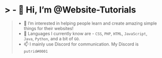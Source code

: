 # > - 👋 Hi, I’m __**@Website-Tutorials**__
> - 👀 I’m interested in helping people learn and create amazing simple things for their websites!
> - 🧠 Languages I currently know are - `CSS`, `PHP`, `HTML`, `JavaScript`, `Java`, `Python`, and a bit of `GO`.
> - 📫 I mainly use Discord for communication. My Discord is ``putrid#0001``

<!---
Website-Tutorials/Website-Tutorials is a ✨ special ✨ repository because its `README.md` (this file) appears on your GitHub profile.
You can click the Preview link to take a look at your changes.
--->
